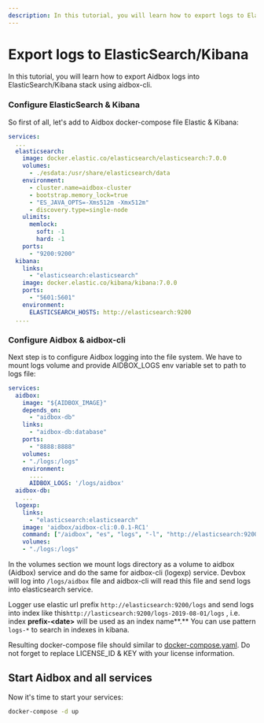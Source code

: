 ```yaml
---
description: In this tutorial, you will learn how to export logs to ElasticSearch.
---
```


# Export logs to ElasticSearch/Kibana

In this tutorial, you will learn how to export Aidbox logs into ElasticSearch/Kibana stack using aidbox-cli.

### Configure ElasticSearch & Kibana

So first of all, let's add to Aidbox docker-compose file Elastic & Kibana:

```yaml
services:
  ...
  elasticsearch:
    image: docker.elastic.co/elasticsearch/elasticsearch:7.0.0
    volumes:
      - ./esdata:/usr/share/elasticsearch/data
    environment:
      - cluster.name=aidbox-cluster
      - bootstrap.memory_lock=true
      - "ES_JAVA_OPTS=-Xms512m -Xmx512m"
      - discovery.type=single-node
    ulimits:
      memlock:
        soft: -1
        hard: -1
    ports:
      - "9200:9200"
  kibana:
    links:
      - "elasticsearch:elasticsearch"
    image: docker.elastic.co/kibana/kibana:7.0.0
    ports:
      - "5601:5601"
    environment:
      ELASTICSEARCH_HOSTS: http://elasticsearch:9200
  ....
```

### Configure Aidbox & aidbox-cli&#x20;

Next step is to configure Aidbox logging into the file system. We have to mount logs volume and provide AIDBOX\_LOGS env variable set to path to logs file:

```yaml
services:
  aidbox:
    image: "${AIDBOX_IMAGE}"
    depends_on:
      - "aidbox-db"
    links:
      - "aidbox-db:database"
    ports:
      - "8888:8888"
    volumes:
    - "./logs:/logs"
    environment:
      ....
      AIDBOX_LOGS: '/logs/aidbox'
  aidbox-db:
    ...
  logexp:
    links:
      - "elasticsearch:elasticsearch"
    image: 'aidbox/aidbox-cli:0.0.1-RC1'
    command: ["/aidbox", "es", "logs", "-l", "http://elasticsearch:9200/logs", "-f", "/logs/aidbox"]
    volumes:
    - "./logs:/logs"
```

In the volumes section we mount logs directory as a volume to aidbox (Aidbox)  service and do the same for aidbox-cli (logexp) service. Devbox will log into `/logs/aidbox` file and aidbox-cli will read this file and send logs into elasticsearch service.

Logger use elastic url prefix  `http://elasticsearch:9200/logs` and send logs into index like this`http://lasticsearch:9200/logs-2019-08-01/logs` , i.e. index **prefix-\<date>** will be used as an index name**.**  You can use pattern `logs-*` to search in indexes in kibana.

Resulting docker-compose file should similar to  [docker-compose.yaml](https://gist.github.com/niquola/463561e25ea0b6a5c12cd0407a0fd7bf). Do not forget to replace LICENSE\_ID & KEY with your license information.

## Start Aidbox and all services

Now it's time to start your services:

```bash
docker-compose -d up
```

